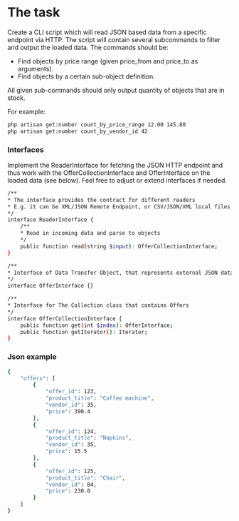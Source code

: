 # The task

Create a CLI script which will read JSON based data from a specific endpoint via HTTP. The script will contain several
subcommands to filter and output the loaded data. The commands should be:

- Find objects by price range (given price_from and price_to as arguments).
- Find objects by a certain sub-object definition.

All given sub-commands should only output quantity of objects that are in stock.

For example:

```sh
php artisan get:number count_by_price_range 12.00 145.80
php artisan get:number count_by_vendor_id 42
```

### Interfaces

Implement the ReaderInterface for fetching the JSON HTTP endpoint and thus work with the OfferCollectionInterface and 
OfferInterface on the loaded data (see below). Feel free to adjust or extend interfaces if needed.

```sh
/**
* The interface provides the contract for different readers
* E.g. it can be XML/JSON Remote Endpoint, or CSV/JSON/XML local files
*/
interface ReaderInterface {
    /**
    * Read in incoming data and parse to objects
    */
    public function read(string $input): OfferCollectionInterface;
}
```

```sh 
/**
* Interface of Data Transfer Object, that represents external JSON data
*/
interface OfferInterface {}
```

```sh 
/**
* Interface for The Collection class that contains Offers
*/
interface OfferCollectionInterface {
    public function get(int $index): OfferInterface;
    public function getIterator(): Iterator;
}
```

### Json example

```sh 
{
    "offers": [
        {
            "offer_id": 123,
            "product_title": "Coffee machine",
            "vendor_id": 35,
            "price": 390.4
        },
        {
            "offer_id": 124,
            "product_title": "Napkins",
            "vendor_id": 35,
            "price": 15.5
        },
        {
            "offer_id": 125,
            "product_title": "Chair",
            "vendor_id": 84,
            "price": 230.0
        }
    ]
}
```


